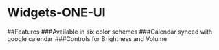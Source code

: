 # Widgets-ONE-UI
##Features
###Available in six color schemes
###Calendar synced with google calendar
###Controls for Brightness and Volume
